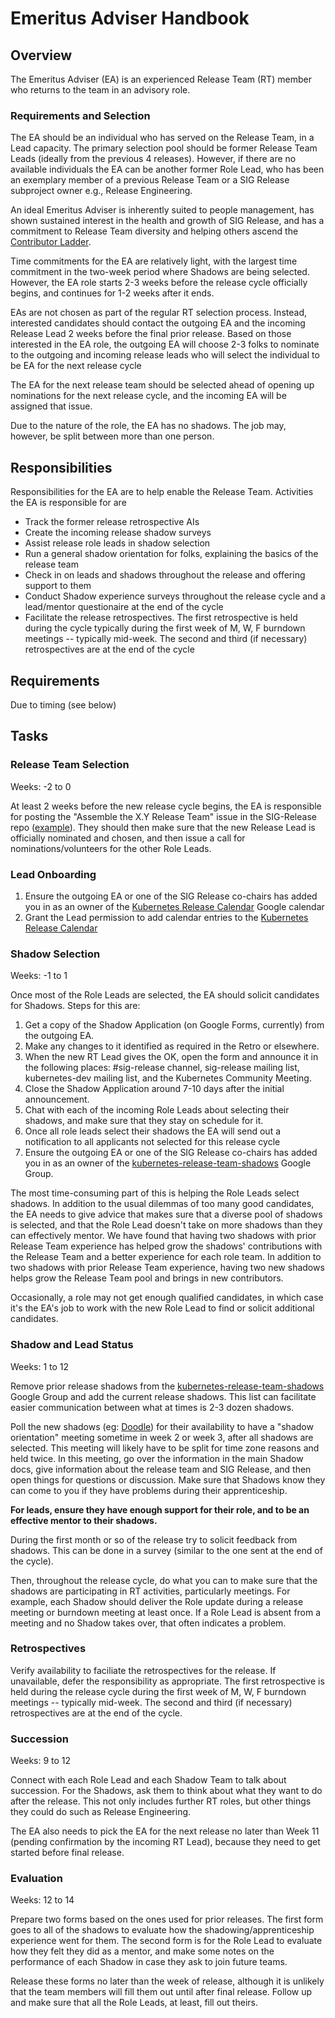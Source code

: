 # Emeritus Adviser Handbook

## Overview

The Emeritus Adviser (EA) is an experienced Release Team (RT) member who returns to the team in an advisory role.

### Requirements and Selection
The EA should be an individual who has served on the Release Team, in a Lead capacity. The primary selection pool should be former Release Team Leads (ideally from the previous 4 releases). However, if there are no available individuals the EA can be another former Role Lead, who has been an exemplary member of a previous Release Team or a SIG Release subproject owner e.g., Release Engineering.

An ideal Emeritus Adviser is inherently suited to people management, has shown sustained interest in the health and growth of SIG Release, and has a commitment to Release Team diversity and helping others ascend the [Contributor Ladder](https://git.k8s.io/community/community-membership.md).

Time commitments for the EA are relatively light, with the largest time commitment in the two-week period where Shadows are being selected.  However, the EA role starts 2-3 weeks before the release cycle officially begins, and continues for 1-2 weeks after it ends.

EAs are not chosen as part of the regular RT selection process. Instead, interested candidates should contact the outgoing EA and the incoming Release Lead 2 weeks before the final prior release. Based on those interested in the EA role, the outgoing EA will choose 2-3 folks to nominate to the outgoing and incoming release leads who will select the individual to be EA for the next release cycle 

The EA for the next release team should be selected ahead of opening up nominations for the next release cycle, and the incoming EA will be assigned that issue. 

Due to the nature of the role, the EA has no shadows. The job may, however, be split between more than one person.

## Responsibilities
Responsibilities for the EA are to help enable the Release Team. Activities the EA is responsible for are 

* Track the former release retrospective AIs 
* Create the incoming release shadow surveys 
* Assist release role leads in shadow selection 
* Run a general shadow orientation for folks, explaining the basics of the release team 
* Check in on leads and shadows throughout the release and offering support to them 
* Conduct Shadow experience surveys throughout the release cycle and a lead/mentor questionaire at the end of the cycle
* Facilitate the release retrospectives. The first retrospective is held during the cycle typically during the first week of M, W, F burndown meetings -- typically mid-week. The second and third (if necessary) retrospectives are at the end of the cycle

## Requirements

Due to timing (see below) 

## Tasks

### Release Team Selection

Weeks: -2 to 0

At least 2 weeks before the new release cycle begins, the EA is responsible for posting the "Assemble the X.Y Release Team" issue in the SIG-Release repo ([example](https://github.com/kubernetes/sig-release/issues/776)).  They should then make sure that the new Release Lead is officially nominated and chosen, and then issue a call for nominations/volunteers for the other Role Leads.

### Lead Onboarding

1. Ensure the outgoing EA or one of the SIG Release co-chairs has added you in as an owner of the [Kubernetes Release Calendar](https://bit.ly/k8s-release-cal) Google calendar
2. Grant the Lead permission to add calendar entries to the [Kubernetes Release Calendar](https://bit.ly/k8s-release-cal)

### Shadow Selection

Weeks: -1 to 1

Once most of the Role Leads are selected, the EA should solicit candidates for Shadows.  Steps for this are:

1. Get a copy of the Shadow Application (on Google Forms, currently) from the outgoing EA.
2. Make any changes to it identified as required in the Retro or elsewhere.
3. When the new RT Lead gives the OK, open the form and announce it in the following places: #sig-release channel, sig-release mailing list, kubernetes-dev mailing list, and the Kubernetes Community Meeting.
4. Close the Shadow Application around 7-10 days after the initial announcement.
5. Chat with each of the incoming Role Leads about selecting their shadows, and make sure that they stay on schedule for it.
6. Once all role leads select their shadows the EA will send out a notification to all applicants not selected for this release cycle 
7. Ensure the outgoing EA or one of the SIG Release co-chairs has added you in as an owner of the [kubernetes-release-team-shadows](https://groups.google.com/a/kubernetes.io/g/release-team-shadows) Google Group.

The most time-consuming part of this is helping the Role Leads select shadows. In addition to the usual dilemmas of too 
many good candidates, the EA needs to give advice that makes sure that a diverse pool of shadows is selected, and that 
the Role Lead doesn't take on more shadows than they can effectively mentor. We have found that having two shadows with 
prior Release Team experience has helped grow the shadows' contributions with the Release Team and a better experience 
for each role team. In addition to two shadows with prior Release Team experience, having two new shadows helps grow the 
Release Team pool and brings in new contributors.

Occasionally, a role may not get enough qualified candidates, in which case it's the EA's job to work with the new Role Lead to find or solicit additional candidates.

### Shadow and Lead Status 

Weeks: 1 to 12

Remove prior release shadows from the [kubernetes-release-team-shadows](https://groups.google.com/a/kubernetes.io/g/release-team-shadows) Google Group and add the current release shadows.  This list can facilitate easier communication between what at times is 2-3 dozen shadows.

Poll the new shadows (eg: [Doodle](Doodle.com)) for their availability to have a "shadow orientation" meeting sometime in week 2 or week 3, after all shadows are selected.  This meeting will likely have to be split for time zone reasons and held twice.  In this meeting, go over the information in the main Shadow docs, give information about the release team and SIG Release, and then open things for questions or discussion. Make sure that Shadows know they can come to you if they have problems during their apprenticeship.

**For leads, ensure they have enough support for their role, and to be an effective mentor to their shadows.**

During the first month or so of the release try to solicit feedback from shadows. This can be done in a survey (similar to the one sent at the end of the cycle).  

Then, throughout the release cycle, do what you can to make sure that the shadows are participating in RT activities, particularly meetings. For example, each Shadow should deliver the Role update during a release meeting or burndown meeting at least once. If a Role Lead is absent from a meeting and no Shadow takes over, that often indicates a problem.

### Retrospectives

Verify availability to faciliate the retrospectives for the release. If unavailable, defer the responsibility as appropriate. The first retrospective is held during the release cycle during the first week of M, W, F burndown meetings -- typically mid-week. The second and third (if necessary) retrospectives are at the end of the cycle.


### Succession

Weeks: 9 to 12

Connect with each Role Lead and each Shadow Team to talk about succession. For the Shadows, ask them to think about what they want to do after the release. This not only includes further RT roles, but other things they could do such as Release Engineering.

The EA also needs to pick the EA for the next release no later than Week 11 (pending confirmation by the incoming RT Lead), because they need to get started before final release.  

### Evaluation

Weeks: 12 to 14

Prepare two forms based on the ones used for prior releases. The first form goes to all of the shadows to evaluate how the shadowing/apprenticeship experience went for them. The second form is for the Role Lead to evaluate how they felt they did as a mentor, and make some notes on the performance of each Shadow in case they ask to join future teams.

Release these forms no later than the week of release, although it is unlikely that the team members will fill them out until after final release. Follow up and make sure that all the Role Leads, at least, fill out theirs.
